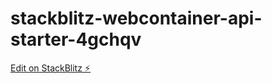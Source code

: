 # stackblitz-webcontainer-api-starter-4gchqv

[Edit on StackBlitz ⚡️](https://stackblitz.com/edit/stackblitz-webcontainer-api-starter-4gchqv)
